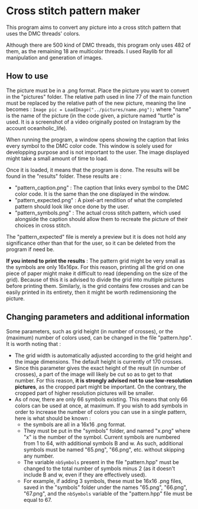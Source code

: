 # Cross stitch pattern maker

This program aims to convert any picture into a cross stitch pattern that uses the DMC threads' colors.

Although there are 500 kind of DMC threads, this program only uses 482 of them, as the remaining 18 are multicolor threads.
I used Raylib for all manipulation and generation of images.

## How to use

The picture must be in a .png format. Place the picture you want to convert in the "pictures" folder. The relative path used in line 77 of the main function must be replaced by the relative path of the new picture, meaning the line becomes :
```Image pic = LoadImage("../pictures/name.png");```
where "name" is the name of the picture (in the code given, a picture named "turtle" is used. It is a screenshot of a video originally posted on Instagram by the account oceanholic_life).

When running the program, a window opens showing the caption that links every symbol to the DMC color code. This window is solely used for developping purpose and is not important to the user. The image displayed might take a small amount of time to load.

Once it is loaded, it means that the program is done. The results will be found in the "results" folder.
These results are :
- "pattern_caption.png" : The caption that links every symbol to the DMC color code. It is the same than the one displayed in the window.
- "pattern_expected.png" : A pixel-art rendition of what the completed pattern should look like once done by the user.
- "pattern_symbols.png" : The actual cross stitch pattern, which used alongside the caption should allow them to recreate the picture of their choices in cross stitch.

The "pattern_expected" file is merely a preview but it is does not hold any significance other than that for the user, so it can be deleted from the program if need be.

**If you intend to print the results** : The pattern grid might be very small as the symbols are only 16x16px. For this reason, printing all the grid on one piece of paper might make it difficult to read (depending on the size of the grid). Because of this it is advised to divide the grid into multiple pictures before printing them. Similarly, is the grid contains few crosses and can be easily printed in its entirety, then it might be worth redimensioning the picture.

## Changing parameters and additional information

Some parameters, such as grid height (in number of crosses), or the (maximum) number of colors used, can be changed in the file "pattern.hpp". It is worth noting that :
- The grid width is automatically adjusted according to the grid height and the image dimensions. The default height is currently of 170 crosses.
- Since this parameter gives the exact height of the result (in number of crosses), a part of the image will likely be cut so as to get to that number. For this reason, **it is strongly advised not to use low-resolution pictures**, as the cropped part might be important. On the contrary, the cropped part of higher resolution pictures will be smaller.
- As of now, there are only 66 symbols existing. This means that only 66 colors can be used at once, at maximum. If you wish to add symbols in order to increase the number of colors you can use in a single pattern, here is what should be known :
    - the symbols are all in a 16x16 .png format.
    - They must be put in the "symbols" folder, and named "x.png" where "x" is the number of the symbol. Current symbols are numbered from 1 to 64, with additional symbols B and w. As such, additional symbols must be named "65.png", "66.png", etc. without skipping any number.
    - The variable ```nbSymbols``` present in the file "pattern.hpp" must be changed to the total number of symbols minus 2 (as it doesn't include B and w, even if they are effectively used).
    - For example, if adding 3 symbols, these must be 16x16 .png files, saved in the "symbols" folder under the names "65.png", "66.png", "67.png", and the ```nbSymbols``` variable of the "pattern.hpp" file must be equal to 67.
